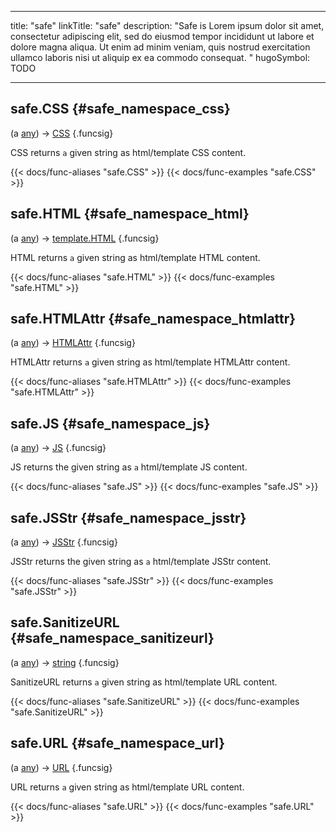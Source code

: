 




---
title: "safe"
linkTitle: "safe"
description: "Safe is Lorem ipsum dolor sit amet, consectetur adipiscing elit, sed do eiusmod tempor incididunt ut labore et dolore magna aliqua. Ut enim ad minim veniam, quis nostrud exercitation ullamco laboris nisi ut aliquip ex ea commodo consequat. "
hugoSymbol: TODO




---















## safe.CSS {#safe_namespace_css}

\(a [any](/documentation/reference/gotypes/#any)\) → [CSS](/documentation/reference/objects/html/template/css)
{.funcsig}


CSS returns `a` given string as html/template CSS content.

{{< docs/func-aliases "safe.CSS" >}}
{{< docs/func-examples "safe.CSS" >}}







## safe.HTML {#safe_namespace_html}

\(a [any](/documentation/reference/gotypes/#any)\) → [template.HTML](/documentation/reference/gotypes/#templatehtml)
{.funcsig}


HTML returns `a` given string as html/template HTML content.

{{< docs/func-aliases "safe.HTML" >}}
{{< docs/func-examples "safe.HTML" >}}







## safe.HTMLAttr {#safe_namespace_htmlattr}

\(a [any](/documentation/reference/gotypes/#any)\) → [HTMLAttr](/documentation/reference/objects/html/template/htmlattr)
{.funcsig}


HTMLAttr returns `a` given string as html/template HTMLAttr content.

{{< docs/func-aliases "safe.HTMLAttr" >}}
{{< docs/func-examples "safe.HTMLAttr" >}}







## safe.JS {#safe_namespace_js}

\(a [any](/documentation/reference/gotypes/#any)\) → [JS](/documentation/reference/objects/html/template/js)
{.funcsig}


JS returns the given string as `a` html/template JS content.

{{< docs/func-aliases "safe.JS" >}}
{{< docs/func-examples "safe.JS" >}}







## safe.JSStr {#safe_namespace_jsstr}

\(a [any](/documentation/reference/gotypes/#any)\) → [JSStr](/documentation/reference/objects/html/template/jsstr)
{.funcsig}


JSStr returns the given string as `a` html/template JSStr content.

{{< docs/func-aliases "safe.JSStr" >}}
{{< docs/func-examples "safe.JSStr" >}}







## safe.SanitizeURL {#safe_namespace_sanitizeurl}

\(a [any](/documentation/reference/gotypes/#any)\) → [string](/documentation/reference/gotypes/#string)
{.funcsig}


SanitizeURL returns `a` given string as html/template URL content.

{{< docs/func-aliases "safe.SanitizeURL" >}}
{{< docs/func-examples "safe.SanitizeURL" >}}







## safe.URL {#safe_namespace_url}

\(a [any](/documentation/reference/gotypes/#any)\) → [URL](/documentation/reference/objects/html/template/url)
{.funcsig}


URL returns `a` given string as html/template URL content.

{{< docs/func-aliases "safe.URL" >}}
{{< docs/func-examples "safe.URL" >}}






